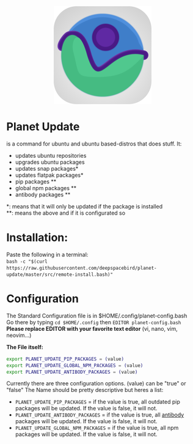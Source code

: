 <div align="center">
  <img height=256 width=256 src="./img/planet-icon.svg" alt="Planet Logo">
</div>

# Planet Update
is a command for ubuntu and ubuntu based-distros that does stuff.
It:
- updates ubuntu repositories
- upgrades ubuntu packages
- updates snap packages\*
- updates flatpak packages\*
- pip packages \*\*
- global npm packages \*\*
- antibody packages \*\*

\*: means that it will only be updated if the package is installed  
\*\*: means the above and if it is configurated so  
# Installation:
Paste the following in a terminal:  
`bash -c "$(curl https://raw.githubusercontent.com/deepspacebird/planet-update/master/src/remote-install.bash)"`

# Configuration
The Standard Configuration file is in $HOME/.config/planet-config.bash  
Go there by typing `cd $HOME/.config` then `EDITOR planet-config.bash`  
**Please replace EDITOR with your favorite text editor** (vi, nano, vim, neovim...)  


**The File itself:**
```bash
export PLANET_UPDATE_PIP_PACKAGES = (value)
export PLANET_UPDATE_GLOBAL_NPM_PACKAGES = (value)
export PLANET_UPDATE_ANTIBODY_PACKAGES = (value)

```
Currently there are three configuration options. (value) can be "true" or "false"
The Name should be pretty descriptive but heres a list:
- `PLANET_UPDATE_PIP_PACKAGES` = if the value is true, all outdated pip packages will be updated. If the value is false, it will not.
- `PLANET_UPDATE_ANTIBODY_PACKAGES` = if the value is true, all [antibody](https://github.com/getantibody/antibody) packages will be updated. If the value is false, it will not.
- `PLANET_UPDATE_GLOBAL_NPM_PACKAGES` = if the value is true, all npm packages will be updated. If the value is false, it will not.
